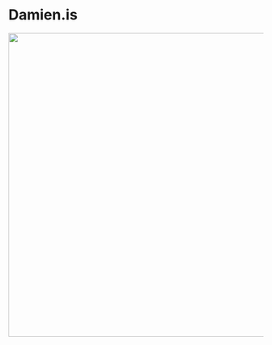 Damien.is
=====================

<img src="https://damien-is.s3.amazonaws.com/public/damien-is-coming.gif" width="600">
